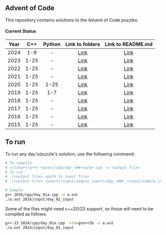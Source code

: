 ## Advent of Code ##

This repository contains solutions to the Advent of Code puzzles.

#### Current Status ####

| Year | C++ | Python | Link to folders | Link to README.md |
|:----:|:----:|:----:|:----:|:----:|
|2024  |1-9 | - | [Link](/2024/) |[Link](/2024/README.md) |
|2023  |1-25 | - | [Link](/2023/) |[Link](/2023/README.md) |
|2022  |1-25 | - | [Link](/2022/) |[Link](/2022/README.md) |
|2021  |1-25 | - | [Link](/2021/) |[Link](/2021/README.md) |
|2020  |1-25 |1-25 | [Link](/2020/) |[Link](/2020/README.md) |
|2019  |1-25 |1-7 | [Link](/2019/) |[Link](/2019/README.md) |
|2018  |1-25 | - | [Link](/2018/) |[Link](/2018/README.md) |
|2017  |1-25 | - | [Link](/2017/) |[Link](/2017/README.md) |
|2016  |1-25 | - | [Link](/2016/) |[Link](/2016/README.md) |
|2015  |1-25 | - | [Link](/2015/) |[Link](/2015/README.md) |

## To run ##

To run any day's/puzzle's solution, use the following command:

```bash
# To compile
# <clang++/g++> <year>/cpp/day_<##><a/b>.cpp -o <output file>
# To run
# ./<output file> <path to input file>
# ./<output file> <year>/<input/sample_input>/day_<##>_<input/sample_input>

# Sample
g++ 2016/cpp/day_01a.cpp -o a.out
./a.out 2016/input/day_01_input
```

Some of the files might need c++20/23 support, so those will need to be compiled as follows:

```bash
g++-13 2024/cpp/day_01a.cpp -std=gnu++2b -o a.out
./a.out 2024/input/day_01_input
```
